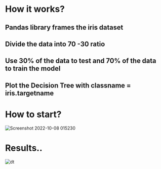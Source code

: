 # How it works?
## Pandas library frames the iris dataset
## Divide the data into 70 -30 ratio 
## Use 30% of the data to test and 70% of the data to train the model
## Plot the Decision Tree with classname = iris.targetname


# How to start?
![Screenshot 2022-10-08 015230](https://user-images.githubusercontent.com/63231765/195036526-b31e6516-fce6-4b06-921c-5dd59698cd4b.png)



# Results..
![dt](https://user-images.githubusercontent.com/63231765/195036582-bc0e82d5-f288-4436-b231-5aaf4ed9df03.png)

